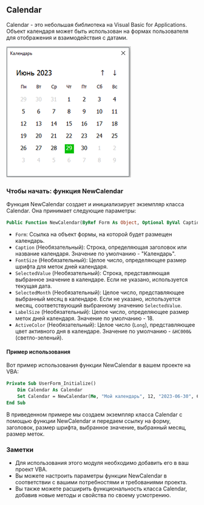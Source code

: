 ## Calendar

Calendar - это небольшая библиотека на Visual Basic for Applications. Объект календаря может быть использован на формах пользователя для отображения и взаимодействия с датами.

![Calendar](<assets/Screenshot 2023-06-29 081231.png>)

### Чтобы начать: функция NewCalendar

Функция NewCalendar создает и инициализирует экземпляр класса Calendar. Она принимает следующие параметры:

```vb
Public Function NewCalendar(ByRef Form As Object, Optional ByVal Caption As String = "Календарь", Optional ByVal FontSize As Integer, Optional ByVal SelectedValue As String, Optional ByVal SelectedMonth As Integer = -1, Optional ByVal LabelSize As Integer = 18, Optional ByVal ActiveColor As Long = &HC000&) As Calendar
```

- `Form`: Ссылка на объект формы, на которой будет размещен календарь.
- `Caption` (Необязательный): Строка, определяющая заголовок или название календаря. Значение по умолчанию - "Календарь".
- `FontSize` (Необязательный): Целое число, определяющее размер шрифта для меток дней календаря.
- `SelectedValue` (Необязательный): Строка, представляющая выбранное значение в календаре. Если не указано, используется текущая дата.
- `SelectedMonth` (Необязательный): Целое число, представляющее выбранный месяц в календаре. Если не указано, используется месяц, соответствующий выбранному значению `SelectedValue`.
- `LabelSize` (Необязательный): Целое число, определяющее размер меток дней календаря. Значение по умолчанию - 18.
- `ActiveColor` (Необязательный): Целое число (`Long`), представляющее цвет активного дня в календаре. Значение по умолчанию - `&HC000&` (светло-зеленый).

#### Пример использования

Вот пример использования функции NewCalendar в вашем проекте на VBA:

```vb
Private Sub UserForm_Initialize()
    Dim Calendar As Calendar
    Set Calendar = NewCalendar(Me, "Мой календарь", 12, "2023-06-30", 6, 20)
End Sub
```

В приведенном примере мы создаем экземпляр класса Calendar с помощью функции NewCalendar и передаем ссылку на форму, заголовок, размер шрифта, выбранное значение, выбранный месяц, размер меток.

### Заметки

- Для использования этого модуля необходимо добавить его в ваш проект VBA.
- Вы можете настроить параметры функции NewCalendar в соответствии с вашими потребностями и требованиями проекта.
- Вы также можете расширить функциональность класса Calendar, добавив новые методы и свойства по своему усмотрению.

